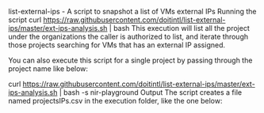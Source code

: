 list-external-ips - A script to snapshot a list of VMs external IPs
Running the script
curl https://raw.githubusercontent.com/doitintl/list-external-ips/master/ext-ips-analysis.sh | bash
This execution will list all the project under the organizations the caller is authorized to list, and iterate through those projects searching for VMs that has an external IP assigned.

You can also execute this script for a single project by passing through the project name like below:

curl https://raw.githubusercontent.com/doitintl/list-external-ips/master/ext-ips-analysis.sh | bash -s nir-playground
Output
The script creates a file named projectsIPs.csv in the execution folder, like the one below:
